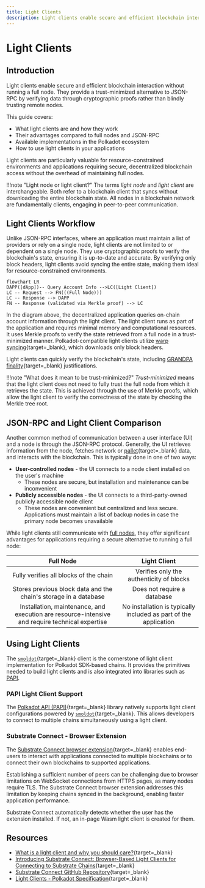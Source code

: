 ```yaml
---
title: Light Clients
description: Light clients enable secure and efficient blockchain interaction without running a full node. Learn everything you need to know about light clients on Polkadot.
---
```


# Light Clients

## Introduction

Light clients enable secure and efficient blockchain interaction without running a full node. They provide a trust-minimized alternative to JSON-RPC by verifying data through cryptographic proofs rather than blindly trusting remote nodes.

This guide covers:

- What light clients are and how they work
- Their advantages compared to full nodes and JSON-RPC
- Available implementations in the Polkadot ecosystem
- How to use light clients in your applications

Light clients are particularly valuable for resource-constrained environments and applications requiring secure, decentralized blockchain access without the overhead of maintaining full nodes.

!!!note "Light node or light client?"
    The terms _light node_ and _light client_ are interchangeable. Both refer to a blockchain client that syncs without downloading the entire blockchain state. All nodes in a blockchain network are fundamentally clients, engaging in peer-to-peer communication.

## Light Clients Workflow

Unlike JSON-RPC interfaces, where an application must maintain a list of providers or rely on a single node, light clients are not limited to or dependent on a single node. They use cryptographic proofs to verify the blockchain's state, ensuring it is up-to-date and accurate. By verifying only block headers, light clients avoid syncing the entire state, making them ideal for resource-constrained environments.

```mermaid
flowchart LR
DAPP([dApp])-- Query Account Info -->LC([Light Client])
LC -- Request --> FN(((Full Node)))
LC -- Response --> DAPP
FN -- Response (validated via Merkle proof) --> LC
```

In the diagram above, the decentralized application queries on-chain account information through the light client. The light client runs as part of the application and requires minimal memory and computational resources. It uses Merkle proofs to verify the state retrieved from a full node in a trust-minimized manner. Polkadot-compatible light clients utilize [warp syncing](https://spec.polkadot.network/sect-lightclient#sect-sync-warp-lightclient){target=\_blank}, which downloads only block headers.

Light clients can quickly verify the blockchain's state, including [GRANDPA finality](/polkadot-protocol/glossary#grandpa){target=\_blank} justifications.

!!!note "What does it mean to be trust-minimized?"
    _Trust-minimized_ means that the light client does not need to fully trust the full node from which it retrieves the state. This is achieved through the use of Merkle proofs, which allow the light client to verify the correctness of the state by checking the Merkle tree root.

## JSON-RPC and Light Client Comparison

Another common method of communication between a user interface (UI) and a node is through the JSON-RPC protocol. Generally, the UI retrieves information from the node, fetches network or [pallet](/polkadot-protocol/glossary#pallet){target=\_blank} data, and interacts with the blockchain. This is typically done in one of two ways:

- **User-controlled nodes** - the UI connects to a node client installed on the user's machine
    - These nodes are secure, but installation and maintenance can be inconvenient
- **Publicly accessible nodes** - the UI connects to a third-party-owned publicly accessible node client
    - These nodes are convenient but centralized and less secure. Applications must maintain a list of backup nodes in case the primary node becomes unavailable

While light clients still communicate with [full nodes](/polkadot-protocol/glossary#full-node), they offer significant advantages for applications requiring a secure alternative to running a full node:

| Full Node                                                                                       | Light Client                                                   |
| :---------------------------------------------------------------------------------------------: | :------------------------------------------------------------: |
| Fully verifies all blocks of the chain                                                          | Verifies only the authenticity of blocks                       |
| Stores previous block data and the chain's storage in a database                                | Does not require a database                                    |
| Installation, maintenance, and execution are resource-intensive and require technical expertise | No installation is typically included as part of the application |

## Using Light Clients

The [`smoldot`](https://github.com/smol-dot/smoldot){target=\_blank} client is the cornerstone of light client implementation for Polkadot SDK-based chains. It provides the primitives needed to build light clients and is also integrated into libraries such as [PAPI](#papi-light-client-support).

### PAPI Light Client Support

The [Polkadot API (PAPI)](/develop/toolkit/api-libraries/papi){target=\_blank} library natively supports light client configurations powered by [`smoldot`](https://github.com/smol-dot/smoldot){target=\_blank}. This allows developers to connect to multiple chains simultaneously using a light client.

### Substrate Connect - Browser Extension

The [Substrate Connect browser extension](https://www.npmjs.com/package/@substrate/connect-extension-protocol){target=\_blank} enables end-users to interact with applications connected to multiple blockchains or to connect their own blockchains to supported applications.

Establishing a sufficient number of peers can be challenging due to browser limitations on WebSocket connections from HTTPS pages, as many nodes require TLS. The Substrate Connect browser extension addresses this limitation by keeping chains synced in the background, enabling faster application performance.

Substrate Connect automatically detects whether the user has the extension installed. If not, an in-page Wasm light client is created for them.

## Resources

- [What is a light client and why you should care?](https://medium.com/paritytech/what-is-a-light-client-and-why-you-should-care-75f813ae2670){target=\_blank}
- [Introducing Substrate Connect: Browser-Based Light Clients for Connecting to Substrate Chains](https://www.parity.io/blog/introducing-substrate-connect){target=\_blank}
- [Substrate Connect GitHub Repository](https://github.com/paritytech/substrate-connect/tree/master/projects/extension){target=\_blank}
- [Light Clients - Polkadot Specification](https://spec.polkadot.network/sect-lightclient){target=\_blank}
